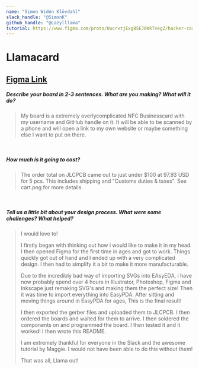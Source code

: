 ```yaml
---
name: "Simon Widén Klövdahl"
slack_handle: "@SimonK"
github_handle: "@Lazylllama"
tutorial: https://www.figma.com/proto/0ucrvtjExgBSEJ6WkTvegZ/hacker-card-jam?type=design&node-id=21-130&t=f8tg0SGZ0aMs0SFo-0&scaling=contain&page-id=0%3A1
---
```


# Llamacard
[Figma Link](https://www.figma.com/design/cR6OcAzOaP4jYL6ngwL37m/Llamacard?node-id=3-13&t=lz1Gd02zlJmOFDTl-1)
---

##### Describe your board in 2-3 sentences. What are you making? What will it do?
> My board is a extremely overlycomplicated NFC Businesscard with my username and GitHub handle on it. It will be able to be scanned by a phone and will open a link to my own website or maybe something else I want to put on there.

<br>

##### How much is it going to cost?
> The order total on JLCPCB came out to just under $100 at 97.93 USD for 5 pcs. This includes shipping and "Customs duties & taxes". See cart.png for more details.

<br>

##### Tell us a little bit about your design process. What were some challenges? What helped?
> I would love to! 
> 
> I firstly began with thinking out how i would like to make it in my head. I then opened Figma for the first time in ages and got to work. Things quickly got out of hand and I ended up with a very complicated design. I then had to simplify it a bit to make it more manufacturable. 
> 
> Due to the incredibly bad way of importing SVGs into EAsyEDA, i have now probably spend over 4 hours in Illustrator, Photoshop, Figma and Inkscape just remaking SVG's and making them the perfect size! Then it was time to import everything into EasyPDA. After sitting and moving things around in EasyPDA for ages, This is the final result! 
> 
> I then exported the gerber files and uploaded them to JLCPCB. I then ordered the boards and waited for them to arrive. I then soldered the components on and programmed the board. I then tested it and it worked! I then wrote this README.
>
> I am extremely thankful for everyone in the Slack and the awesome tutorial by Maggie. I would not have been able to do this without them!
>
> That was all, Llama out!


